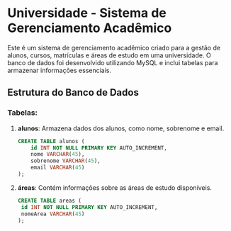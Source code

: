 # Universidade - Sistema de Gerenciamento Acadêmico

Este é um sistema de gerenciamento acadêmico criado para a gestão de alunos, cursos, matrículas e áreas de estudo em uma universidade. O banco de dados foi desenvolvido utilizando MySQL e inclui tabelas para armazenar informações essenciais.

## Estrutura do Banco de Dados

### Tabelas:

1. **alunos**: Armazena dados dos alunos, como nome, sobrenome e email.
   ```sql
   CREATE TABLE alunos (
       id INT NOT NULL PRIMARY KEY AUTO_INCREMENT,
       nome VARCHAR(45),
       sobrenome VARCHAR(45),
       email VARCHAR(45)
   );


2. **áreas**:  Contém informações sobre as áreas de estudo disponíveis.
   ```sql
   CREATE TABLE areas (
    id INT NOT NULL PRIMARY KEY AUTO_INCREMENT,
    nomeArea VARCHAR(45)
   );
   
